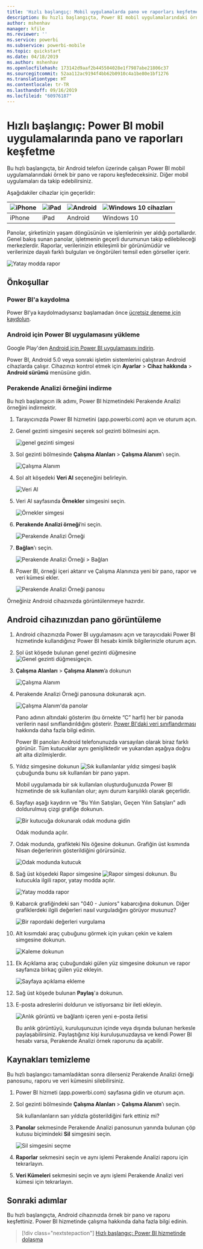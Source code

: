 ```yaml
---
title: 'Hızlı başlangıç: Mobil uygulamalarda pano ve raporları keşfetme'
description: Bu hızlı başlangıçta, Power BI mobil uygulamalarındaki örnek bir pano ve raporu keşfedeceksiniz.
author: mshenhav
manager: kfile
ms.reviewer: ''
ms.service: powerbi
ms.subservice: powerbi-mobile
ms.topic: quickstart
ms.date: 04/18/2019
ms.author: mshenhav
ms.openlocfilehash: 173142d9aaf2b445504028e1f7987abe21806c37
ms.sourcegitcommit: 52aa112ac9194f4bb62b0910c4a1be80e1bf1276
ms.translationtype: HT
ms.contentlocale: tr-TR
ms.lasthandoff: 09/16/2019
ms.locfileid: "60976187"
---
```

# <a name="quickstart-explore-dashboards-and-reports-in-the-power-bi-mobile-apps"></a>Hızlı başlangıç: Power BI mobil uygulamalarında pano ve raporları keşfetme
Bu hızlı başlangıçta, bir Android telefon üzerinde çalışan Power BI mobil uygulamalarındaki örnek bir pano ve raporu keşfedeceksiniz. Diğer mobil uygulamaları da takip edebilirsiniz. 

Aşağıdakiler cihazlar için geçerlidir:

| ![iPhone](./media/mobile-apps-quickstart-view-dashboard-report/iphone-logo-30-px.png) | ![iPad](./media/mobile-apps-quickstart-view-dashboard-report/ipad-logo-30-px.png) | ![Android](./media/mobile-apps-quickstart-view-dashboard-report/android-logo-30-px.png) | ![Windows 10 cihazları](./media/mobile-apps-quickstart-view-dashboard-report/win-10-logo-30-px.png) |
|:--- |:--- |:--- |:--- |
| iPhone | iPad | Android | Windows 10 |

Panolar, şirketinizin yaşam döngüsünün ve işlemlerinin yer aldığı portallardır. Genel bakış sunan panolar, işletmenin geçerli durumunun takip edilebileceği merkezlerdir. Raporlar, verilerinizin etkileşimli bir görünümüdür ve verilerinize dayalı farklı bulguları ve öngörüleri temsil eden görseller içerir. 

![Yatay modda rapor](././media/mobile-apps-quickstart-view-dashboard-report/power-bi-android-quickstart-report.png)

## <a name="prerequisites"></a>Önkoşullar

### <a name="sign-up-for-power-bi"></a>Power BI'a kaydolma
Power BI’ya kaydolmadıysanız başlamadan önce [ücretsiz deneme için kaydolun](https://app.powerbi.com/signupredirect?pbi_source=web).

### <a name="install-the-power-bi-for-android-app"></a>Android için Power BI uygulamasını yükleme
Google Play'den [Android için Power BI uygulamasını indirin](http://go.microsoft.com/fwlink/?LinkID=544867).

Power BI, Android 5.0 veya sonraki işletim sistemlerini çalıştıran Android cihazlarda çalışır. Cihazınızı kontrol etmek için **Ayarlar** > **Cihaz hakkında** > **Android sürümü** menüsüne gidin.

### <a name="download-the-retail-analysis-sample"></a>Perakende Analizi örneğini indirme
Bu hızlı başlangıcın ilk adımı, Power BI hizmetindeki Perakende Analizi örneğini indirmektir.

1. Tarayıcınızda Power BI hizmetini (app.powerbi.com) açın ve oturum açın.

1. Genel gezinti simgesini seçerek sol gezinti bölmesini açın.

    ![genel gezinti simgesi](./media/mobile-apps-quickstart-view-dashboard-report/power-bi-android-quickstart-global-nav-icon.png)

2. Sol gezinti bölmesinde **Çalışma Alanları** > **Çalışma Alanım**’ı seçin.

    ![Çalışma Alanım](./media/mobile-apps-quickstart-view-dashboard-report/power-bi-android-quickstart-my-workspace.png)

3. Sol alt köşedeki **Veri Al** seçeneğini belirleyin.
   
    ![Veri Al](./media/mobile-apps-quickstart-view-dashboard-report/power-bi-get-data.png)

3. Veri Al sayfasında **Örnekler** simgesini seçin.
   
   ![Örnekler simgesi](./media/mobile-apps-quickstart-view-dashboard-report/power-bi-samples-icon.png)

4. **Perakende Analizi örneği**’ni seçin.
 
    ![Perakende Analizi Örneği](./media/mobile-apps-quickstart-view-dashboard-report/power-bi-rs.png)
 
8. **Bağlan**'ı seçin.  
  
   ![Perakende Analizi Örneği > Bağlan](./media/mobile-apps-quickstart-view-dashboard-report/retail16.png)
   
5. Power BI, örneği içeri aktarır ve Çalışma Alanınıza yeni bir pano, rapor ve veri kümesi ekler.
   
   ![Perakende Analizi Örneği panosu](./media/mobile-apps-quickstart-view-dashboard-report/power-bi-service-opportunity-sample.png)

Örneğiniz Android cihazınızda görüntülenmeye hazırdır.

## <a name="view-a-dashboard-on-your-android-device"></a>Android cihazınızdan pano görüntüleme
1. Android cihazınızda Power BI uygulamasını açın ve tarayıcıdaki Power BI hizmetinde kullandığınız Power BI hesabı kimlik bilgilerinizle oturum açın.

1.  Sol üst köşede bulunan genel gezinti düğmesine ![Genel gezinti düğmesi](./media/mobile-apps-quickstart-view-dashboard-report/power-bi-iphone-global-nav-button.png)geçin.

2.  **Çalışma Alanları** > **Çalışma Alanım**’a dokunun

    ![Çalışma Alanım](./media/mobile-apps-quickstart-view-dashboard-report/power-bi-android-quickstart-workspaces.png)

3. Perakende Analizi Örneği panosuna dokunarak açın.
 
    ![Çalışma Alanım'da panolar](./media/mobile-apps-quickstart-view-dashboard-report/power-bi-android-quickstart-open-retail.png)
   
    Pano adının altındaki gösterim (bu örnekte “C” harfi) her bir panoda verilerin nasıl sınıflandırıldığını gösterir. [Power BI'daki veri sınıflandırması](../../service-data-classification.md) hakkında daha fazla bilgi edinin.

    Power BI panoları Android telefonunuzda varsayılan olarak biraz farklı görünür. Tüm kutucuklar aynı genişliktedir ve yukarıdan aşağıya doğru alt alta dizilmişlerdir.

4. Yıldız simgesine dokunun ![Sık kullanılanlar yıldız simgesi](./media/mobile-apps-quickstart-view-dashboard-report/power-bi-android-quickstart-favorite-icon.png) başlık çubuğunda bunu sık kullanılan bir pano yapın.

    Mobil uygulamada bir sık kullanılan oluşturduğunuzda Power BI hizmetinde de sık kullanılan olur; aynı durum karşılıklı olarak geçerlidir.

4. Sayfayı aşağı kaydırın ve "Bu Yılın Satışları, Geçen Yılın Satışları" adlı doldurulmuş çizgi grafiğe dokunun.

    ![Bir kutucuğa dokunarak odak moduna gidin](./media/mobile-apps-quickstart-view-dashboard-report/power-bi-android-quickstart-tap-tile-fave.png)

    Odak modunda açılır.

7. Odak modunda, grafikteki Nis öğesine dokunun. Grafiğin üst kısmında Nisan değerlerinin gösterildiğini görürsünüz.

    ![Odak modunda kutucuk](./media/mobile-apps-quickstart-view-dashboard-report/power-bi-android-quickstart-tile-focus.png)

8. Sağ üst köşedeki Rapor simgesine ![Rapor simgesi](./media/mobile-apps-quickstart-view-dashboard-report/power-bi-android-quickstart-report-icon.png) dokunun. Bu kutucukla ilgili rapor, yatay modda açılır.

    ![Yatay modda rapor](././media/mobile-apps-quickstart-view-dashboard-report/power-bi-android-quickstart-report.png)

9. Kabarcık grafiğindeki sarı "040 - Juniors" kabarcığına dokunun. Diğer grafiklerdeki ilgili değerleri nasıl vurguladığını görüyor musunuz? 

    ![Bir rapordaki değerleri vurgulama](./media/mobile-apps-quickstart-view-dashboard-report/power-bi-android-quickstart-cross-highlight.png)

10. Alt kısımdaki araç çubuğunu görmek için yukarı çekin ve kalem simgesine dokunun.

    ![Kaleme dokunun](./media/mobile-apps-quickstart-view-dashboard-report/power-bi-android-quickstart-tap-pencil.png)

11. Ek Açıklama araç çubuğundaki gülen yüz simgesine dokunun ve rapor sayfanıza birkaç gülen yüz ekleyin.
 
    ![Sayfaya açıklama ekleme](./media/mobile-apps-quickstart-view-dashboard-report/power-bi-android-quickstart-annotate.png)

12. Sağ üst köşede bulunan **Paylaş**'a dokunun.

1. E-posta adreslerini doldurun ve istiyorsanız bir ileti ekleyin.  

    ![Anlık görüntü ve bağlantı içeren yeni e-posta iletisi](./media/mobile-apps-quickstart-view-dashboard-report/power-bi-android-quickstart-send-snapshot.png)

    Bu anlık görüntüyü, kuruluşunuzun içinde veya dışında bulunan herkesle paylaşabilirsiniz. Paylaştığınız kişi kuruluşunuzdaysa ve kendi Power BI hesabı varsa, Perakende Analizi örnek raporunu da açabilir.

## <a name="clean-up-resources"></a>Kaynakları temizleme

Bu hızlı başlangıcı tamamladıktan sonra dilerseniz Perakende Analizi örneği panosunu, raporu ve veri kümesini silebilirsiniz.

1. Power BI hizmeti (app.powerbi.com) sayfasına gidin ve oturum açın.

2. Sol gezinti bölmesinde **Çalışma Alanları** > **Çalışma Alanım**’ı seçin.

    Sık kullanılanların sarı yıldızla gösterildiğini fark ettiniz mi?

3. **Panolar** sekmesinde Perakende Analizi panosunun yanında bulunan çöp kutusu biçimindeki **Sil** simgesini seçin.

    ![Sil simgesini seçme](./media/mobile-apps-quickstart-view-dashboard-report/power-bi-android-quickstart-delete-retail.png)

4. **Raporlar** sekmesini seçin ve aynı işlemi Perakende Analizi raporu için tekrarlayın.

5. **Veri Kümeleri** sekmesini seçin ve aynı işlemi Perakende Analizi veri kümesi için tekrarlayın.


## <a name="next-steps"></a>Sonraki adımlar

Bu hızlı başlangıçta, Android cihazınızda örnek bir pano ve raporu keşfettiniz. Power BI hizmetinde çalışma hakkında daha fazla bilgi edinin. 

> [!div class="nextstepaction"]
> [Hızlı başlangıç: Power BI hizmetinde dolaşma](../end-user-experience.md)

